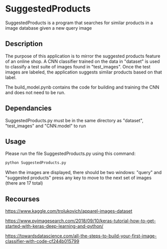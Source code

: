 # SuggestedProducts

SuggestedProducts is a program that searches for similar products in a image database given a new query image

## Description

The purpose of this application is to mirror the suggested products feature of an online shop. A CNN classifier
trained on the data in "dataset" is used to classify a test suite of images found in "test_images". Once the
test images are labeled, the application suggests similar products based on that label.

The build_model.pynb contains the code for building and training the CNN and does not need to be run.

## Dependancies 

SuggestedProducts.py must be in the same directory as "dataset", "test_images" and "CNN.model" to run

## Usage

Please run the file SuggestedProducts.py using this command:
 ```bash
python SuggestedProducts.py
```
When the images are displayed, there should be two windows: "query" and "suggested products"
press any key to move to the next set of images (there are 17 total)

## Recourses

https://www.kaggle.com/trolukovich/apparel-images-dataset

https://www.pyimagesearch.com/2018/09/10/keras-tutorial-how-to-get-started-with-keras-deep-learning-and-python/

https://towardsdatascience.com/all-the-steps-to-build-your-first-image-classifier-with-code-cf244b015799
